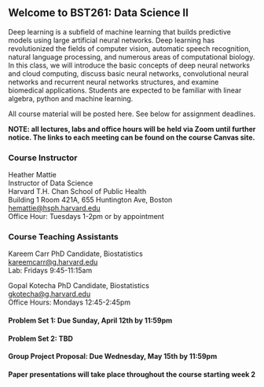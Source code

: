 ## Welcome to BST261: Data Science II

Deep learning is a subfield of machine learning that builds predictive models using large artificial neural networks. Deep learning has revolutionized the fields of computer vision, automatic speech recognition, natural language processing, and numerous areas of computational biology. In this class, we will introduce the basic concepts of deep neural networks and cloud computing, discuss basic neural networks, convolutional neural networks and recurrent neural networks structures, and examine biomedical applications. Students are expected to be familiar with linear algebra, python and machine learning.

All course material will be posted here. See below for assignment deadlines.

**NOTE: all lectures, labs and office hours will be held via Zoom until further notice. The links to each meeting can be found on the course Canvas site.**

### Course Instructor
Heather Mattie  
Instructor of Data Science  
Harvard T.H. Chan School of Public Health  
Building 1 Room 421A, 655 Huntington Ave, Boston   
hemattie@hsph.harvard.edu  
Office Hour: Tuesdays 1-2pm or by appointment

### Course Teaching Assistants
Kareem Carr
PhD Candidate, Biostatistics  
kareemcarr@g.harvard.edu  
Lab: Fridays 9:45-11:15am 

Gopal Kotecha 
PhD Candidate, Biostatistics  
gkotecha@g.harvard.edu  
Office Hours: Mondays 12:45-2:45pm


#### Problem Set 1: Due Sunday, April 12th by 11:59pm

#### Problem Set 2: TBD

#### Group Project Proposal: Due Wednesday, May 15th by 11:59pm

#### Paper presentations will take place throughout the course starting week 2


